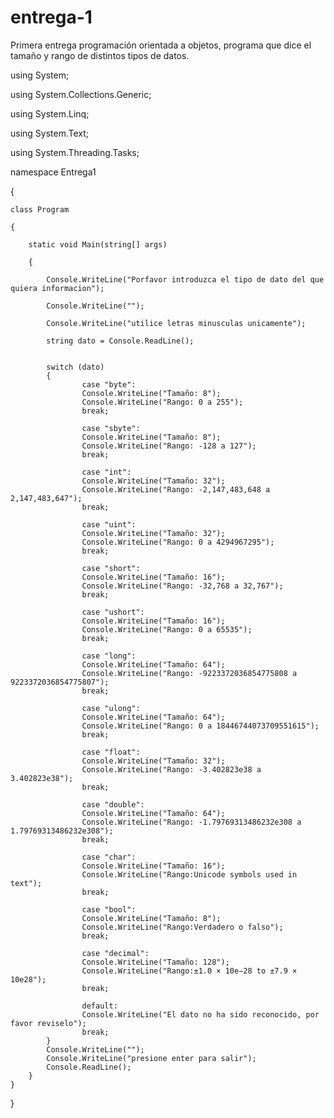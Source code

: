 # entrega-1
Primera entrega programación orientada a objetos, programa que dice el tamaño y rango de distintos tipos de datos.







using System;

using System.Collections.Generic;

using System.Linq;

using System.Text;

using System.Threading.Tasks;


namespace Entrega1

{

    class Program

    {

        static void Main(string[] args)

        {

            Console.WriteLine("Porfavor introduzca el tipo de dato del que quiera informacion");

            Console.WriteLine("");

            Console.WriteLine("utilice letras minusculas unicamente");

            string dato = Console.ReadLine();


            switch (dato)
            {
                    case "byte":
                    Console.WriteLine("Tamaño: 8");
                    Console.WriteLine("Rango: 0 a 255");
                    break;

                    case "sbyte":
                    Console.WriteLine("Tamaño: 8");
                    Console.WriteLine("Rango: -128 a 127");
                    break;

                    case "int":
                    Console.WriteLine("Tamaño: 32");
                    Console.WriteLine("Rango: -2,147,483,648 a 2,147,483,647");
                    break;

                    case "uint":
                    Console.WriteLine("Tamaño: 32");
                    Console.WriteLine("Rango: 0 a 4294967295");
                    break;

                    case "short":
                    Console.WriteLine("Tamaño: 16");
                    Console.WriteLine("Rango: -32,768 a 32,767");
                    break;

                    case "ushort":
                    Console.WriteLine("Tamaño: 16");
                    Console.WriteLine("Rango: 0 a 65535");
                    break;

                    case "long":
                    Console.WriteLine("Tamaño: 64");
                    Console.WriteLine("Rango: -9223372036854775808 a 9223372036854775807");
                    break;

                    case "ulong":
                    Console.WriteLine("Tamaño: 64");
                    Console.WriteLine("Rango: 0 a 18446744073709551615");
                    break;

                    case "float":
                    Console.WriteLine("Tamaño: 32");
                    Console.WriteLine("Rango: -3.402823e38 a 3.402823e38");
                    break;

                    case "double":
                    Console.WriteLine("Tamaño: 64");
                    Console.WriteLine("Rango: -1.79769313486232e308 a 1.79769313486232e308");
                    break;

                    case "char":
                    Console.WriteLine("Tamaño: 16");
                    Console.WriteLine("Rango:Unicode symbols used in text");
                    break;

                    case "bool":
                    Console.WriteLine("Tamaño: 8");
                    Console.WriteLine("Rango:Verdadero o falso");
                    break;

                    case "decimal":
                    Console.WriteLine("Tamaño: 128");
                    Console.WriteLine("Rango:±1.0 × 10e−28 to ±7.9 × 10e28");
                    break;

                    default:
                    Console.WriteLine("El dato no ha sido reconocido, por favor reviselo");
                    break;
            }
            Console.WriteLine("");
            Console.WriteLine("presione enter para salir");
            Console.ReadLine();
        }
    }
}
